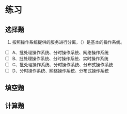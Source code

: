 # 练习

## 选择题
1. 按照操作系统提供的服务进行分离，（）是基本的操作系统。<br/>
- [ ] A、批处理操作系统、分时操作系统、网络操作系统
- [ ] B、批处理操作系统、分时操作系统、实时操作系统
- [ ] C、批处理操作系统、分时操作系统、分布式操作系统
- [ ] D、分时操作系统、网络操作系统、分布式操作系统
## 填空题

## 计算题